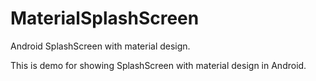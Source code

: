 # MaterialSplashScreen
Android SplashScreen with material design.

This is demo for showing SplashScreen with material design in Android.
